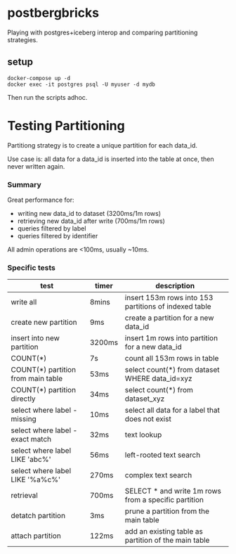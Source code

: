 # postbergbricks
Playing with postgres+iceberg interop and comparing partitioning strategies.

## setup

```
docker-compose up -d
docker exec -it postgres psql -U myuser -d mydb
```
Then run the scripts adhoc.

# Testing Partitioning

Partitiong strategy is to create a unique partition for each data_id.

Use case is: all data for a data_id is inserted into the table at once, then never written again.

### Summary

Great performance for:
- writing new data_id to dataset (3200ms/1m rows)
- retrieving new data_id after write (700ms/1m rows)
- queries filtered by label
- queries filtered by identifier

All admin operations are <100ms, usually ~10ms.

### Specific tests

| test | timer | description |
| ---- | ----  | ----------  |
| write all | 8mins |insert 153m rows into 153 partitions of indexed table |
| create new partition | 9ms | create a partition for a new data_id
| insert into new partition | 3200ms | insert 1m rows into partition for a new data_id
| COUNT(*) | 7s | count all 153m rows in table |
| COUNT(*) partition from main table | 53ms | select count(*) from dataset WHERE data_id=xyz
| COUNT(*) partition directly | 34ms | select count(*) from dataset_xyz
| select where label -missing | 10ms | select all data for a label that does not exist |
| select where label -exact match | 32ms | text lookup |
| select where label LIKE 'abc%' | 56ms | left-rooted text search |
| select where label LIKE '%a%c%' | 270ms | complex text search |
| retrieval | 700ms | SELECT * and write 1m rows from a specific partition |
| detatch partition | 3ms | prune a partition from the main table |
| attach partition | 122ms | add an existing table as partition of the main table |
